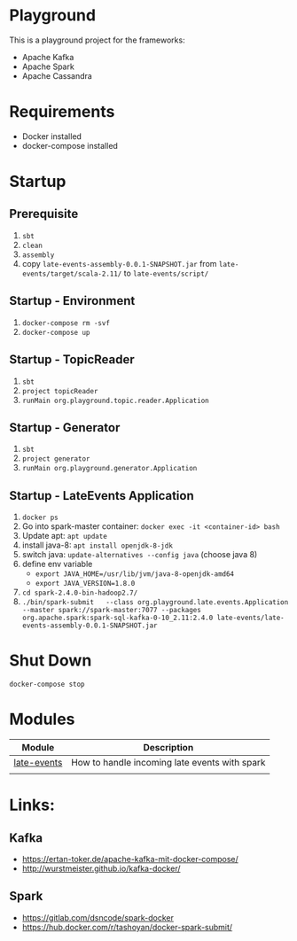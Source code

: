 # Playground
This is a playground project for the frameworks:
* Apache Kafka
* Apache Spark
* Apache Cassandra

# Requirements
* Docker installed
* docker-compose installed

# Startup
## Prerequisite
1. `sbt`
2. `clean`
3. `assembly`
4. copy `late-events-assembly-0.0.1-SNAPSHOT.jar` from `late-events/target/scala-2.11/` to `late-events/script/`

## Startup - Environment
1. `docker-compose rm -svf`
2. `docker-compose up`

## Startup - TopicReader
1. `sbt`
2. `project topicReader`
3. `runMain org.playground.topic.reader.Application`

## Startup - Generator
1. `sbt`
2. `project generator`
3. `runMain org.playground.generator.Application`

## Startup - LateEvents Application
1. `docker ps`
2. Go into spark-master container: `docker exec -it <container-id> bash`
3. Update apt: `apt update`
4. install java-8: `apt install openjdk-8-jdk`
5. switch java: `update-alternatives --config java` (choose java 8)
6. define env variable
    * `export JAVA_HOME=/usr/lib/jvm/java-8-openjdk-amd64`
    * `export JAVA_VERSION=1.8.0`
7. `cd spark-2.4.0-bin-hadoop2.7/`
8. `./bin/spark-submit   --class org.playground.late.events.Application --master spark://spark-master:7077 --packages org.apache.spark:spark-sql-kafka-0-10_2.11:2.4.0 late-events/late-events-assembly-0.0.1-SNAPSHOT.jar`

# Shut Down
`docker-compose stop`

# Modules
|  Module                              |  Description                                  |
|:------------------------------------:|:---------------------------------------------:|
| [late-events](late-events/readme.md) | How to handle incoming late events with spark |
|                                      |                                               |

# Links:

## Kafka
* https://ertan-toker.de/apache-kafka-mit-docker-compose/
* http://wurstmeister.github.io/kafka-docker/

## Spark
* https://gitlab.com/dsncode/spark-docker
* https://hub.docker.com/r/tashoyan/docker-spark-submit/ 

